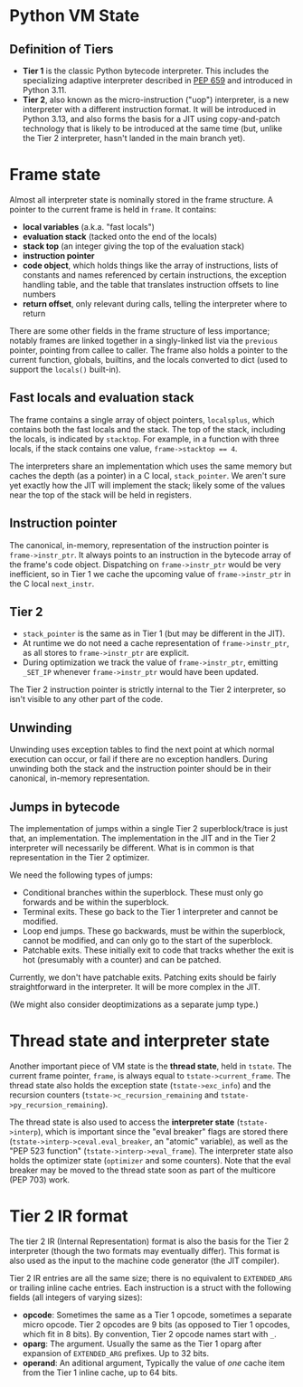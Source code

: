 # Python VM State

## Definition of Tiers

- **Tier 1** is the classic Python bytecode interpreter.
  This includes the specializing adaptive interpreter described in [PEP 659](https://peps.python.org/pep-0659/) and introduced in Python 3.11.
- **Tier 2**, also known as the micro-instruction ("uop") interpreter, is a new interpreter with a different instruction format.
  It will be introduced in Python 3.13, and also forms the basis for a JIT using copy-and-patch technology that is likely to be introduced at the same time (but, unlike the Tier 2 interpreter, hasn't landed in the main branch yet).

# Frame state

Almost all interpreter state is nominally stored in the frame structure.
A pointer to the current frame is held in `frame`. It contains:

- **local variables** (a.k.a. "fast locals")
- **evaluation stack** (tacked onto the end of the locals)
- **stack top** (an integer giving the top of the evaluation stack)
- **instruction pointer**
- **code object**, which holds things like the array of instructions, lists of constants and names referenced by certain instructions, the exception handling table, and the table that translates instruction offsets to line numbers
- **return offset**, only relevant during calls, telling the interpreter where to return

There are some other fields in the frame structure of less importance; notably frames are linked together in a singly-linked list via the `previous` pointer, pointing from callee to caller.
The frame also holds a pointer to the current function, globals, builtins, and the locals converted to dict (used to support the `locals()` built-in).

## Fast locals and evaluation stack

The frame contains a single array of object pointers, `localsplus`, which contains both the fast locals and the stack.
The top of the stack, including the locals, is indicated by `stacktop`.
For example, in a function with three locals, if the stack contains one value, `frame->stacktop == 4`.

The interpreters share an implementation which uses the same memory but caches the depth (as a pointer) in a C local, `stack_pointer`.
We aren't sure yet exactly how the JIT will implement the stack; likely some of the values near the top of the stack will be held in registers.

## Instruction pointer

The canonical, in-memory, representation of the instruction pointer is `frame->instr_ptr`.
It always points to an instruction in the bytecode array of the frame's code object.
Dispatching on `frame->instr_ptr` would be very inefficient, so in Tier 1 we cache the upcoming value of `frame->instr_ptr` in the C local `next_instr`.

## Tier 2

- `stack_pointer` is the same as in Tier 1 (but may be different in the JIT).
- At runtime we do not need a cache representation of `frame->instr_ptr`, as all stores to `frame->instr_ptr` are explicit.
- During optimization we track the value of `frame->instr_ptr`, emitting `_SET_IP` whenever `frame->instr_ptr` would have been updated.

The Tier 2 instruction pointer is strictly internal to the Tier 2 interpreter, so isn't visible to any other part of the code.

## Unwinding

Unwinding uses exception tables to find the next point at which normal execution can occur, or fail if there are no exception handlers.
During unwinding both the stack and the instruction pointer should be in their canonical, in-memory representation.

## Jumps in bytecode

The implementation of jumps within a single Tier 2 superblock/trace is just that, an implementation.
The implementation in the JIT and in the Tier 2 interpreter will necessarily be different.
What is in common is that representation in the Tier 2 optimizer.

We need the following types of jumps:

- Conditional branches within the superblock. These must only go forwards and be within the superblock.
- Terminal exits. These go back to the Tier 1 interpreter and cannot be modified.
- Loop end jumps. These go backwards, must be within the superblock, cannot be modified, and can only go to the start of the superblock.
- Patchable exits. These initially exit to code that tracks whether the exit is hot (presumably with a counter) and can be patched.

Currently, we don't have patchable exits.
Patching exits should be fairly straightforward in the interpreter.
It will be more complex in the JIT.

(We might also consider deoptimizations as a separate jump type.)

# Thread state and interpreter state

Another important piece of VM state is the **thread state**, held in `tstate`.
The current frame pointer, `frame`, is always equal to `tstate->current_frame`.
The thread state also holds the exception state (`tstate->exc_info`) and the recursion counters (`tstate->c_recursion_remaining` and `tstate->py_recursion_remaining`).

The thread state is also used to access the **interpreter state** (`tstate->interp`), which is important since the "eval breaker" flags are stored there (`tstate->interp->ceval.eval_breaker`, an "atomic" variable), as well as the "PEP 523 function" (`tstate->interp->eval_frame`).
The interpreter state also holds the optimizer state (`optimizer` and some counters).
Note that the eval breaker may be moved to the thread state soon as part of the multicore (PEP 703) work.

# Tier 2 IR format

The tier 2 IR (Internal Representation) format is also the basis for the Tier 2 interpreter (though the two formats may eventually differ). This format is also used as the input to the machine code generator (the JIT compiler).

Tier 2 IR entries are all the same size; there is no equivalent to `EXTENDED_ARG` or trailing inline cache entries. Each instruction is a struct with the following fields (all integers of varying sizes):

- **opcode**: Sometimes the same as a Tier 1 opcode, sometimes a separate micro opcode. Tier 2 opcodes are 9 bits (as opposed to Tier 1 opcodes, which fit in 8 bits). By convention, Tier 2 opcode names start with `_`.
- **oparg**: The argument. Usually the same as the Tier 1 oparg after expansion of `EXTENDED_ARG` prefixes. Up to 32 bits.
- **operand**: An aditional argument, Typically the value of *one* cache item from the Tier 1 inline cache, up to 64 bits.
